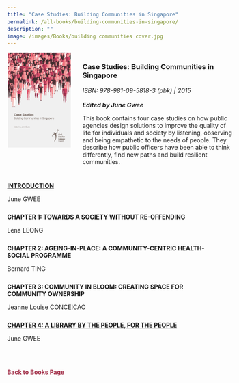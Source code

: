 ```yaml
---
title: "Case Studies: Building Communities in Singapore"
permalink: /all-books/building-communities-in-singapore/
description: ""
image: /images/Books/building communities cover.jpg
---
```

<style>

.grid-container {
	display: grid;
	grid-template-columns: 30% 70%;
	grid-gap: 5%
	}
	
img {
		object-fit: contain;
		width: 100%;
		height: 80%;
	}	

.chapter-divider {
	margin-top: 5%;
	}	
	
.back a
{
	color: #9f2943;
	font-weight: bold;
	
}	

	
</style>


<div class="grid-container">
	<div class="grid-child"><img src="/images/Books/building%20communities%20cover.jpg"></div>
	<div class="grid-child">
		<h3>Case Studies: Building Communities in Singapore</h3>
		<i>ISBN: 978-981-09-5818-3 (pbk) | 2015</i><br>
		<i></i><br>
		<b><i>Edited by June Gwee</i></b>
		<p>This book contains four case studies on how public agencies design solutions to improve the quality of life for individuals and society by listening, observing and being empathetic to the needs of people. They describe how public officers have been able to think differently, find new paths and build resilient communities.</p>
	</div>

</div>



<div class="chapter-divider">
	<p><b><a target="_blank" href="/files/csc_case%20studies_building%20communities%20in%20singapore_intro.pdf">INTRODUCTION</a></b></p>
June GWEE
</div>


<div class="chapter-divider">
<p><b>CHAPTER 1: TOWARDS A SOCIETY WITHOUT RE-OFFENDING</b></p>
Lena LEONG
</div>

<div class="chapter-divider">
<p><b>CHAPTER 2: AGEING-IN-PLACE: A COMMUNITY-CENTRIC HEALTH-SOCIAL PROGRAMME</b></p>
Bernard TING
</div>

<div class="chapter-divider">
<p><b>CHAPTER 3: COMMUNITY IN BLOOM: CREATING SPACE FOR COMMUNITY OWNERSHIP</b></p>
Jeanne Louise CONCEICAO
</div>


<div class="chapter-divider">
<p><b><a target="_blank" href="https://vimeo.com/284686764">CHAPTER 4: A LIBRARY BY THE PEOPLE, FOR THE PEOPLE</a></b></p>
June GWEE
</div>

<br><br>

<div class="back">
<a href="/books/">Back to Books Page</a>	
</div>